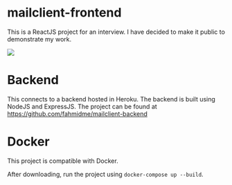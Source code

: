 # mailclient-frontend

This is a ReactJS project for an interview. I have decided to make it public to demonstrate my work.

![](https://i.ibb.co/CK3h7Xf/Screen-Shot-2021-05-22-at-1-54-26-PM.png)

# Backend

This connects to a backend hosted in Heroku. The backend is built using NodeJS and ExpressJS. The project can be found at https://github.com/fahmidme/mailclient-backend

# Docker

This project is compatible with Docker.

After downloading, run the project using `docker-compose up --build`.
